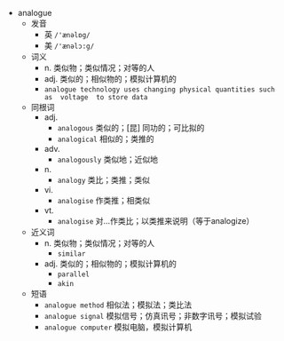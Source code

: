 - analogue
  - 发音
    - 英 `/'ænəlɒg/`
    - 美 `/'ænəlɔ:g/`
  - 词义
    - n. 类似物；类似情况；对等的人
    - adj. 类似的；相似物的；模拟计算机的
    - `analogue technology uses changing physical quantities such as  voltage  to store data`
  - 同根词
    - adj.
      - `analogous` 类似的；[昆] 同功的；可比拟的
      - `analogical` 相似的；类推的
    - adv.
      - `analogously` 类似地；近似地
    - n.
      - `analogy` 类比；类推；类似
    - vi.
      - `analogise` 作类推；相类似
    - vt.
      - `analogise` 对…作类比；以类推来说明（等于analogize）
  - 近义词
    - n. 类似物；类似情况；对等的人
      - `similar`
    - adj. 类似的；相似物的；模拟计算机的
      - `parallel`
      - `akin`
  - 短语
    - `analogue method` 相似法；模拟法；类比法 
    - `analogue signal` 模拟信号；仿真讯号；非数字讯号；模拟试验 
    - `analogue computer` 模拟电脑，模拟计算机 
